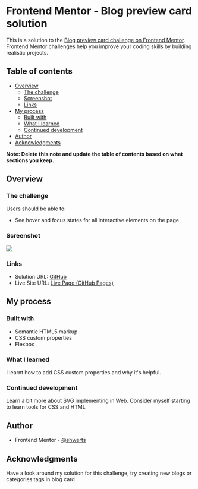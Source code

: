 # Frontend Mentor - Blog preview card solution

This is a solution to the [Blog preview card challenge on Frontend Mentor](https://www.frontendmentor.io/challenges/blog-preview-card-ckPaj01IcS). Frontend Mentor challenges help you improve your coding skills by building realistic projects. 

## Table of contents

- [Overview](#overview)
  - [The challenge](#the-challenge)
  - [Screenshot](#screenshot)
  - [Links](#links)
- [My process](#my-process)
  - [Built with](#built-with)
  - [What I learned](#what-i-learned)
  - [Continued development](#continued-development)
- [Author](#author)
- [Acknowledgments](#acknowledgments)

**Note: Delete this note and update the table of contents based on what sections you keep.**

## Overview

### The challenge

Users should be able to:

- See hover and focus states for all interactive elements on the page

### Screenshot

![](./solution.jpg)

### Links

- Solution URL: [GitHub](https://github.com/shwerts/blog-preview-card-main)
- Live Site URL: [Live Page (GitHub Pages)](https://your-live-site-url.com)

## My process

### Built with

- Semantic HTML5 markup
- CSS custom properties
- Flexbox

### What I learned

I learnt how to add CSS custom properties and why it's helpful.

### Continued development

Learn a bit more about SVG implementing in Web.
Consider myself starting to learn tools for CSS and HTML

## Author

- Frontend Mentor - [@shwerts](https://www.frontendmentor.io/profile/shwerts)

## Acknowledgments

Have a look around my solution for this challenge, try creating new blogs or categories tags in blog card
